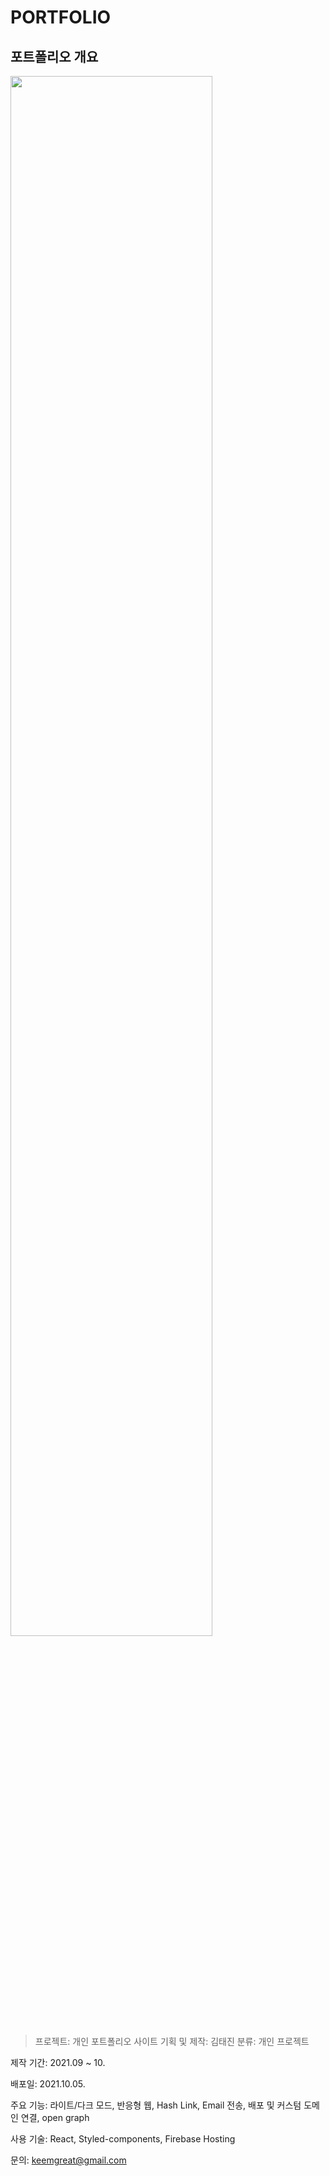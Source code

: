 # PORTFOLIO

## 포트폴리오 개요
<img width="80%" src="https://user-images.githubusercontent.com/99087758/201662355-f2336c82-072e-4fc5-90af-c7116cae14d1.jpg"/>

> 프로젝트: 개인 포트폴리오 사이트
기획 및 제작: 김태진
분류: 개인 프로젝트

제작 기간: 2021.09 ~ 10.

배포일: 2021.10.05.

주요 기능: 라이트/다크 모드, 반응형 웹, Hash Link, Email 전송, 배포 및 커스텀 도메인 연결, open graph

사용 기술: React, Styled-components, Firebase Hosting

문의: keemgreat@gmail.com
